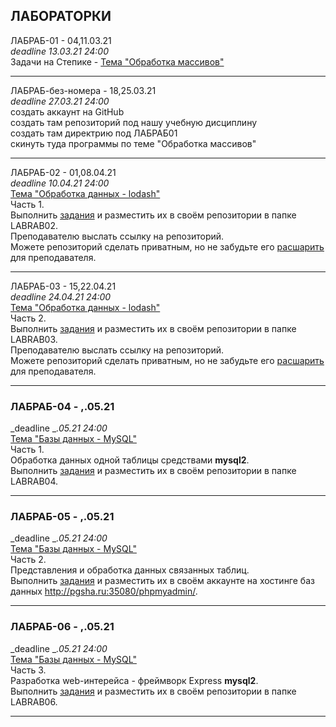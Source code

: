 ## ЛАБОРАТОРКИ

ЛАБРАБ-01 - 04,11.03.21  
_deadline 13.03.21 24:00_  
Задачи на Степике - [Тема "Обработка массивов"](https://stepik.org/lesson/416145/)  

---  

ЛАБРАБ-без-номера - 18,25.03.21  
_deadline 27.03.21 24:00_  
создать аккаунт на GitHub  
создать там репозиторий под нашу учебную дисциплину  
создать там директрию под ЛАБРАБ01  
скинуть туда программы по теме "Обработка массивов"  

---  


ЛАБРАБ-02 - 01,08.04.21  
_deadline 10.04.21 24:00_  
[Тема "Обработка данных - lodash"](/theme-05-lodash/)  
Часть 1.  
Выполнить [задания](./LABRAB02/) и разместить их в своём репозитории в папке LABRAB02.  
Преподавателю выслать ссылку на репозиторий.  
Можете репозиторий сделать приватным, но не забудьте его [расшарить](/pdf/shareGit.pdf) для преподавателя.  

---  

ЛАБРАБ-03 - 15,22.04.21  
_deadline 24.04.21 24:00_  
[Тема "Обработка данных - lodash"](/theme-05-lodash/)  
Часть 2.  
Выполнить [задания](./LABRAB03/) и разместить их в своём репозитории в папке LABRAB03.  
Преподавателю выслать ссылку на репозиторий.  
Можете репозиторий сделать приватным, но не забудьте его [расшарить](/pdf/shareGit.pdf) для преподавателя.  

---  

### ЛАБРАБ-04 - __,__.05.21  
_deadline __.05.21 24:00_  
[Тема "Базы данных - MySQL"](/theme-06-MySQL/)  
Часть 1.  
Обработка данных одной таблицы средствами **mysql2**.  
Выполнить [задания](./LABRAB04/) и разместить их в своём репозитории в папке LABRAB04.  

---  

### ЛАБРАБ-05 - __,__.05.21  
_deadline __.05.21 24:00_  
[Тема "Базы данных - MySQL"](/theme-06-MySQL/)  
Часть 2.  
Представления и обработка данных связанных таблиц.  
Выполнить [задания](./LABRAB05/) и разместить их в своём аккаунте на хостинге баз данных http://pgsha.ru:35080/phpmyadmin/.  

---  

### ЛАБРАБ-06 - __,__.05.21  
_deadline __.05.21 24:00_  
[Тема "Базы данных - MySQL"](/theme-06-MySQL/)  
Часть 3.  
Разработка web-интерейса - фреймворк Express **mysql2**.  
Выполнить [задания](./LABRAB06/) и разместить их в своём репозитории в папке LABRAB06.  

---  

```

```
